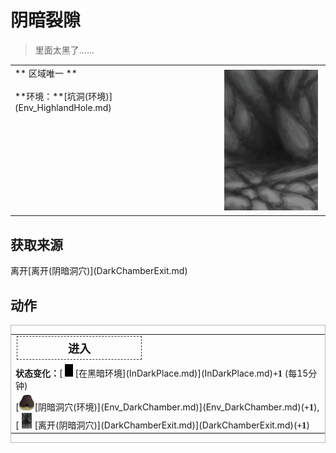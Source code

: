 # 阴暗裂隙  
> 里面太黑了……  
  
<style>
        .table0676 th,td{
            text-align:left;
            vertical-align:top;
        }
        </style><table class="table table-bordered table0676" data-toggle="table"  data-show-header="false"><thead style="display:none"><tr ><th  style="width:50%;"  >title</th><th  style="width:50%;"  ></th></tr></thead><tr ><td  style="width:50%;"  >** 区域唯一 **<br><br>**环境：**[坑洞(环境)](Env_HighlandHole.md)</td><td  style="width:50%;"  ><div style="float:right; margin:5px"><div class="gamecard" style="width:150px; height:225px;"><a href="DarkChamberEntrance.md" style="color:black"><img decoding="async" src="../wiki/Sprite/CaveEntrance.png" class="cardimage" style="max-width:150px;max-height:225px;"><span style="font-size: 25px;">阴暗裂隙</span></a></div></div></td></tr></tbody></table>  
  
## 获取来源  
<div style="display:inline-block"><div class="gamedatalist" style="text-align:left;min-width:200px;min-height:0px;"><div style="display:inline-block"><div style="display:inline-block;vertical-align:middle;">离开</div><div style="display:inline-block;vertical-align:middle;">[离开(阴暗洞穴)](DarkChamberExit.md)</div></div></div></div>  
  
## 动作  
<div  style="border:1px solid #BBB"><table><tr><td rowspan="2" style="width:200px;text-align:center;font-size:1.3em;font-weight:bold"><div style="padding:5px;border:1px dashed #333"><div>进入</div></div></td><td></td></tr><tr><td></td></tr><tr><td colspan="2"><b>状态变化：</b>[<div style="width:20px;display:inline-block;text-align:center"><img decoding="async" src="../wiki/Sprite/Darkness.png" href="a.md" style="max-width:20px;max-height:20px;"></div>[在黑暗环境](InDarkPlace.md)](InDarkPlace.md)<span style="font-family:ui-monospace"><b>+1</b></span> (每15分钟)</td></tr><tr><td colspan="2">[<div style="width:25px;display:inline-block;text-align:center"><img decoding="async" src="../wiki/Sprite/Kiln.png" href="a.md" style="max-width:25px;max-height:25px;"></div>[阴暗洞穴(环境)](Env_DarkChamber.md)](Env_DarkChamber.md)(<span style="font-family:ui-monospace"><b>+1</b></span>), [<div style="width:25px;display:inline-block;text-align:center"><img decoding="async" src="../wiki/Sprite/CaveEntrance.png" href="a.md" style="max-width:25px;max-height:25px;"></div>[离开(阴暗洞穴)](DarkChamberExit.md)](DarkChamberExit.md)(<span style="font-family:ui-monospace"><b>+1</b></span>)</td></tr></table></div>  
  
  


<script>document.title="阴暗裂隙 - 卡牌生存百科 Card Survival Wiki";</script>